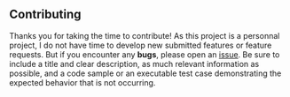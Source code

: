 ## Contributing

Thanks you for taking the time to contribute! 
As this project is a personnal project, I do not have time to develop new submitted features or feature requests.
But if you encounter any **bugs**, please open an [issue](https://github.com/ojullien/vbscript/issues/new). Be sure to include a title and clear description, as much relevant information as possible, and a code sample or an executable test case demonstrating the expected behavior that is not occurring.
